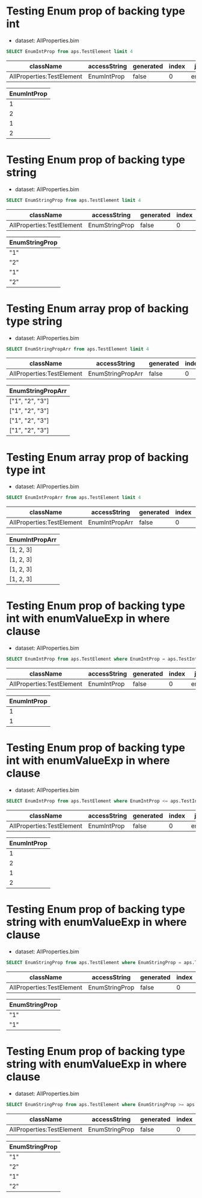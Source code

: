 # Testing Enum prop of backing type int

- dataset: AllProperties.bim

```sql
SELECT EnumIntProp from aps.TestElement limit 4
```

| className                 | accessString | generated | index | jsonName    | name        | extendedType | typeName                  | type | originPropertyName |
| ------------------------- | ------------ | --------- | ----- | ----------- | ----------- | ------------ | ------------------------- | ---- | ------------------ |
| AllProperties:TestElement | EnumIntProp  | false     | 0     | enumIntProp | EnumIntProp | undefined    | AllProperties.TestIntEnum | Int  | EnumIntProp        |

| EnumIntProp |
| ----------- |
| 1           |
| 2           |
| 1           |
| 2           |

# Testing Enum prop of backing type string

- dataset: AllProperties.bim

```sql
SELECT EnumStringProp from aps.TestElement limit 4
```

| className                 | accessString   | generated | index | jsonName       | name           | extendedType | typeName                     | type   | originPropertyName |
| ------------------------- | -------------- | --------- | ----- | -------------- | -------------- | ------------ | ---------------------------- | ------ | ------------------ |
| AllProperties:TestElement | EnumStringProp | false     | 0     | enumStringProp | EnumStringProp | undefined    | AllProperties.TestStringEnum | String | EnumStringProp     |

| EnumStringProp |
| -------------- |
| "1"            |
| "2"            |
| "1"            |
| "2"            |

# Testing Enum array prop of backing type string

- dataset: AllProperties.bim

```sql
SELECT EnumStringPropArr from aps.TestElement limit 4
```

| className                 | accessString      | generated | index | jsonName          | name              | extendedType | typeName                     | type           | originPropertyName |
| ------------------------- | ----------------- | --------- | ----- | ----------------- | ----------------- | ------------ | ---------------------------- | -------------- | ------------------ |
| AllProperties:TestElement | EnumStringPropArr | false     | 0     | enumStringPropArr | EnumStringPropArr | undefined    | AllProperties.TestStringEnum | PrimitiveArray | EnumStringPropArr  |

| EnumStringPropArr |
| ----------------- |
| ["1", "2", "3"]   |
| ["1", "2", "3"]   |
| ["1", "2", "3"]   |
| ["1", "2", "3"]   |

# Testing Enum array prop of backing type int

- dataset: AllProperties.bim

```sql
SELECT EnumIntPropArr from aps.TestElement limit 4
```

| className                 | accessString   | generated | index | jsonName       | name           | extendedType | typeName                  | type           | originPropertyName |
| ------------------------- | -------------- | --------- | ----- | -------------- | -------------- | ------------ | ------------------------- | -------------- | ------------------ |
| AllProperties:TestElement | EnumIntPropArr | false     | 0     | enumIntPropArr | EnumIntPropArr | undefined    | AllProperties.TestIntEnum | PrimitiveArray | EnumIntPropArr     |

| EnumIntPropArr |
| -------------- |
| [1, 2, 3]      |
| [1, 2, 3]      |
| [1, 2, 3]      |
| [1, 2, 3]      |

# Testing Enum prop of backing type int with enumValueExp in where clause

- dataset: AllProperties.bim

```sql
SELECT EnumIntProp from aps.TestElement where EnumIntProp = aps.TestIntEnum.One limit 2
```

| className                 | accessString | generated | index | jsonName    | name        | extendedType | typeName                  | type | originPropertyName |
| ------------------------- | ------------ | --------- | ----- | ----------- | ----------- | ------------ | ------------------------- | ---- | ------------------ |
| AllProperties:TestElement | EnumIntProp  | false     | 0     | enumIntProp | EnumIntProp | undefined    | AllProperties.TestIntEnum | Int  | EnumIntProp        |

| EnumIntProp |
| ----------- |
| 1           |
| 1           |

# Testing Enum prop of backing type int with enumValueExp in where clause

- dataset: AllProperties.bim

```sql
SELECT EnumIntProp from aps.TestElement where EnumIntProp <= aps.TestIntEnum.Two limit 4
```

| className                 | accessString | generated | index | jsonName    | name        | extendedType | typeName                  | type | originPropertyName |
| ------------------------- | ------------ | --------- | ----- | ----------- | ----------- | ------------ | ------------------------- | ---- | ------------------ |
| AllProperties:TestElement | EnumIntProp  | false     | 0     | enumIntProp | EnumIntProp | undefined    | AllProperties.TestIntEnum | Int  | EnumIntProp        |

| EnumIntProp |
| ----------- |
| 1           |
| 2           |
| 1           |
| 2           |

# Testing Enum prop of backing type string with enumValueExp in where clause

- dataset: AllProperties.bim

```sql
SELECT EnumStringProp from aps.TestElement where EnumStringProp = aps.TestStringEnum.One limit 2
```

| className                 | accessString   | generated | index | jsonName       | name           | extendedType | typeName                     | type   | originPropertyName |
| ------------------------- | -------------- | --------- | ----- | -------------- | -------------- | ------------ | ---------------------------- | ------ | ------------------ |
| AllProperties:TestElement | EnumStringProp | false     | 0     | enumStringProp | EnumStringProp | undefined    | AllProperties.TestStringEnum | String | EnumStringProp     |

| EnumStringProp |
| -------------- |
| "1"            |
| "1"            |

# Testing Enum prop of backing type string with enumValueExp in where clause

- dataset: AllProperties.bim

```sql
SELECT EnumStringProp from aps.TestElement where EnumStringProp >= aps.TestStringEnum.One limit 4
```

| className                 | accessString   | generated | index | jsonName       | name           | extendedType | typeName                     | type   | originPropertyName |
| ------------------------- | -------------- | --------- | ----- | -------------- | -------------- | ------------ | ---------------------------- | ------ | ------------------ |
| AllProperties:TestElement | EnumStringProp | false     | 0     | enumStringProp | EnumStringProp | undefined    | AllProperties.TestStringEnum | String | EnumStringProp     |

| EnumStringProp |
| -------------- |
| "1"            |
| "2"            |
| "1"            |
| "2"            |

